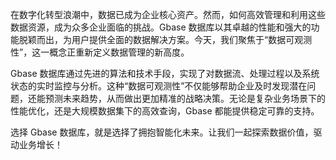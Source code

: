 在数字化转型浪潮中，数据已成为企业核心资产。然而，如何高效管理和利用这些数据资源，成为众多企业面临的挑战。Gbase 数据库以其卓越的性能和强大的功能脱颖而出，为用户提供全面的数据解决方案。今天，我们聚焦于“数据可观测性”，这一概念正重新定义数据管理的新高度。

Gbase 数据库通过先进的算法和技术手段，实现了对数据流、处理过程以及系统状态的实时监控与分析。这种“数据可观测性”不仅能够帮助企业及时发现潜在问题，还能预测未来趋势，从而做出更加精准的战略决策。无论是复杂业务场景下的性能优化，还是大规模数据集下的高效查询，Gbase 都能提供稳定可靠的支持。

选择 Gbase 数据库，就是选择了拥抱智能化未来。让我们一起探索数据价值，驱动业务增长！